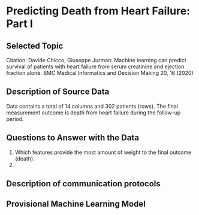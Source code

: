 # Predicting Death from Heart Failure: Part I
## Selected Topic

Citation: Davide Chicco, Giuseppe Jurman: Machine learning can predict survival of patients with heart failure from serum creatinine and ejection fraction alone. BMC Medical Informatics and Decision Making 20, 16 (2020)

## Description of Source Data
Data contains a total of 14 columns and 302 patients (rows). The final measurement outcome is death from heart failure during the follow-up period. 

## Questions to Answer with the Data
1. Which features provide the most amount of weight to the final outcome (death). 
2. 

## Description of communication protocols

## Provisional Machine Learning Model 
